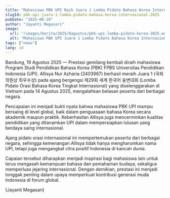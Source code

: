 ```yaml
---
title: "Mahasiswa PBK UPI Raih Juara 1 Lomba Pidato Bahasa Korea Internasional"
slugId: pbk-upi-juara-1-lomba-pidato-bahasa-korea-internasional-2025
pubDate: "2025-08-19"
author: "Jayanti Megasari"
image:
  url: "/images/berita/2025/8agustus/pbk-upi-lomba-pidato-korea-2025.webp"
  alt: "Mahasiswa PBK UPI Juara 1 Lomba Pidato Bahasa Korea Internasional"
tags: ["news"]
lang: id
---
```


Bandung, 19 Agustus 2025 — Prestasi gemilang kembali diraih mahasiswa Program Studi Pendidikan Bahasa Korea (PBK) FPBS Universitas Pendidikan Indonesia (UPI). Allisya Nur Azharia (2403967) berhasil meraih Juara 1 (국회의원상 최우수상) pada ajang bergengsi 제29회 세계 한국어 웅변대회 (Lomba Pidato Orasi Bahasa Korea Tingkat Internasional) yang diselenggarakan di Vietnam pada 14 Agustus 2025, mengalahkan belasan peserta dari berbagai negara.  

Pencapaian ini menjadi bukti nyata bahwa mahasiswa PBK UPI mampu bersaing di level global, baik dalam penguasaan bahasa Korea secara akademik maupun praktik. Keberhasilan Allisya juga mencerminkan kualitas pendidikan yang ditanamkan UPI dalam mempersiapkan lulusan yang berdaya saing internasional.  

Ajang pidato orasi internasional ini mempertemukan peserta dari berbagai negara, sehingga kemenangan Allisya tidak hanya mengharumkan nama UPI, tetapi juga mengangkat citra positif Indonesia di kancah dunia.  

Capaian tersebut diharapkan menjadi inspirasi bagi mahasiswa lain untuk terus mengasah kemampuan bahasa dan pemahaman budaya, sekaligus memperluas jejaring internasional. Dengan demikian, prestasi ini menjadi tonggak penting dalam upaya memperkuat kontribusi generasi muda Indonesia di forum global.  

(Jayanti Megasari)
